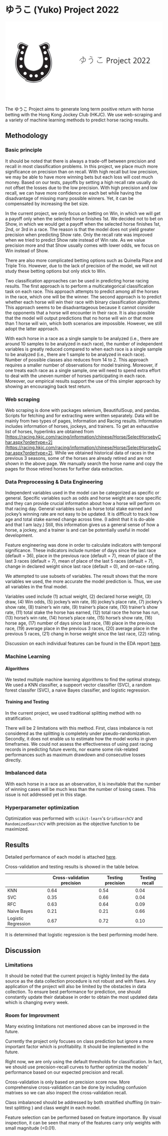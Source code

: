 # ゆうこ (Yuko) Project 2022

![header](06-img/header-README.jpg)


The ゆうこ Project aims to generate long term positive return with horse betting with the Hong Kong Jockey Club (HKJC). We use web-scraping and a variety of machine learning methods to predict horse racing results.

## Methodology

### Basic principle

It should be noted that there is always a trade-off between precision and recall in most classification problems. In this project, we place much more significance on precision than on recall. With high recall but low precision, we may be able to have more winning bets but each loss will cost much money. Based on our tests, payoffs by setting a high recall rate usually do not offset the losses due to the low precision. With high precision and low recall, we can have more confidence on each bet while having the disadvantage of missing many possible winners. Yet, it can be compensated by increasing the bet size.

In the current project, we only focus on betting on Win, in which we will get a payoff only when the selected horse finishes 1st. We decided not to bet on Show, in which we would get a payoff when the selected horse finishes 1st, 2nd, or 3rd in a race. The reason is that the model does not yield greater precision when predicting Show rate. Only the recall rate was improved when we tried to predict Show rate instead of Win rate. As we value precision more and that Show usually comes with lower odds, we focus on Win instead of Show.

There are also more complicated betting options such as Quinella Place and Triple Trio. However, due to the lack of precision of the model, we will not study these betting options but only stick to Win.

Two classification approaches can be used in predicting horse racing results. The first approach is to perform a multicategorical classification task on each race. This approach attempts to predict among all the horses in the race, which one will be the winner. The second approach  is to predict whether each horse will win their race with binary classification algorithms. This approach seems to be disadvantageous because it cannot consider the opponents that a horse will encounter in their race. It is also possible that the model will output predictions that no horse will win or that more than 1 horse will win, which both scenarios are impossible. However, we still adopt the latter approach.

With each horse in a race as a single sample to be analyzed (i.e., there are around 10 samples to be analyzed in each race), the number of independent variables is greatly reduced compared to when each race is a single sample to be analyzed (i.e., there are 1 sample to be analyzed in each race). Number of possible classes also reduces from 14 to 2. This approach requires a smaller number of observations for model training. Moreover, if one treats each race as a single sample, one will need to spend extra effort to deal with the uneven number of horses participating in each race. Moreover, our empirical results support the use of this simpler approach by showing an encouraging back test return.

### Web scraping

Web scraping is done with packages selenium, BeautifulSoup, and pandas. Scripts for fetching and for extracting were written separately. Data will be mainly from two types of pages, Information and Racing results. Information includes information of horses, jockeys, and trainers. To get an exhaustive list of horses, hyperlinks are obtained from [https://racing.hkjc.com/racing/information/chinese/Horse/SelectHorsebyChar.aspx?ordertype=2](https://racing.hkjc.com/racing/information/chinese/Horse/SelectHorsebyChar.aspx?ordertype=2). While we obtained historical data of races in the previous 3 seasons, some of the horses are already retired and are not shown in the above page. We manually search the horse name and copy the pages for those retired horses for further data extraction.

### Data Preprocessing & Data Engineering

Independent variables used in the model can be categorized as specific or general. Specific variables such as odds and horse weight are race specific and they can provide crucial information about how a horse will perform on that racing day. General variables such as horse total stake earned and jockey’s winning rate are not easy to be updated. It is difficult to track how age and total stake earned change across time. (I admit that it is do-able and that I am lazy.) Still, this information gives us a general sense of how a horse, a jockey, and a trainer is and can be potentially useful in model development.

Feature engineering was done in order to calculate indicators with temporal significance. These indicators include number of days since the last race (default = 36), place in the previous race (default = 7), mean of place of the last 3 races (default = 7), mean of place of the last 5 races (default = 7), change in declared weight since last race (default = 0), and on-race rating.

We attempted to use subsets of variables. The result shows that the more variables we used, the more accurate the model prediction is. Thus, we use all variables in the final model.

Variables used include (1) actual weight, (2) declared horse weight, (3) draw, (4) Win odds, (5) jockey’s win rate, (6) jockey’s place rate, (7) jockey’s show rate, (8) trainer’s win rate, (9) trainer’s place rate, (10) trainer’s show rate, (11) total stake the horse has earned, (12) total race the horse has run, (13) horse’s win rate, (14) horse’s place rate, (15) horse’s show rate, (16) horse age, (17) number of days since last race, (18) place in the previous race, (19) average place in the previous 3 races, (20) average place in the previous 5 races, (21) chang in horse weight since the last race, (22) rating.

Discussion on each individual features can be found in the EDA report [here](https://github.com/morrismanfung/yukoproject2022/blob/main/04-report/EDA.ipynb).

### Machine Learning

#### Algorithms

We tested multiple machine learning algorithms to find the optimal strategy. We used a KNN classifier, a suppeort vector classifier (SVC), a random forest classifer (SVC), a naive Bayes classifier, and logistic regression.

#### Training and Testing

In the current project, we used traditional splitting method with no stratification.

There will be 2 limitations with this method. First, class imbalance is not considered as the splitting is completely under pseudo-randomization. Secondly, it does not enable us to estimate how the model works in given timeframes. We could not assess the effectiveness of using past racing records in predicting future events, nor exame some risk-related performances such as maximum drawdown and consecutive losses directly.

### Imbalanced data

With each horse in a race as an observation, it is inevitable that the number of winning cases will be much less than the number of losing cases. This issue is not addressed yet in this stage.

### Hyperparameter optimization

Optimization was performed with `scikit-learn`'s `GridSearchCV` and `RandomizedSearchCV` with precision as the objective function to be maximized.

## Results

Detailed performance of each model is attached [here](https://github.com/morrismanfung/yukoproject2022/tree/main/02-model).

Cross-validation and testing results is showed in the table below.

|       | Cross-validation precision | Testing precision | Testing recall |
| ----- | -------------------------- | ----------------- | -------------- |
| KNN | 0.64 | 0.54 | 0.04 |
| SVC| 0.35 | 0.66 | 0.04 |
| RFC | 0.63 | 0.64 | 0.09 |
| Naive Bayes | 0.21 | 0.21 | 0.66 |
| Logistic Regression | 0.67 | 0.72 | 0.10 |

It is determined that logistic regression is the best performing model here.

## Discussion

### Limitations

It should be noted that the current project is highly limited by the data source as the data collection procedure is not robust and with flaws. Any application of the project will also be limited by the obstacles in data collection. To ensure best performance for prediction, one should constantly update their database in order to obtain the most updated data which is changing every week.

### Room for Improvment

Many existing limitations not mentioned above can be improved in the future.

Currently the project only focuses on class prediction but ignore a more important factor which is profitability. It should be implemented in the future.

Right now, we are only using the default thresholds for classification. In fact, we should use precision-recall curves to further optimize the models' performance based on our expected precision and recall.

Cross-validation is only based on precision score now. More comprehensive cross-validation can be done by including confusion matrixes so we can also inspect the cross-validation recall.

Class imbalanced should be addressed by both straitified shuffling (in train-test splitting ) and class weight in each model.

Feature selection can be performed based on feature importance. By visual inspection, it can be seen that many of the features carry only weights with small magnitude (<0.01).